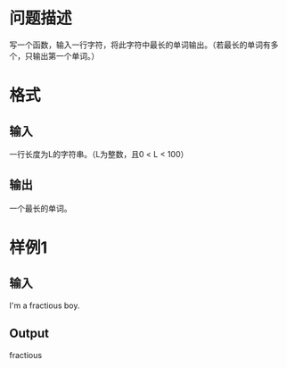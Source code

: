 # 问题描述
写一个函数，输入一行字符，将此字符中最长的单词输出。（若最长的单词有多个，只输出第一个单词。）

# 格式

## 输入
一行长度为L的字符串。（L为整数，且0 < L < 100）

## 输出
一个最长的单词。

# 样例1

## 输入
I'm a fractious boy.

## Output
fractious

